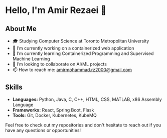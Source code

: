 # Hello, I'm Amir Rezaei 👋

## About Me
- 🎓 Studying Computer Science at Toronto Metropolitan University 
- 🔭 I’m currently working on a containerized web application
- 🌱 I’m currently learning Containerized Programming and Supervised Machine Learning 
- 👯 I’m looking to collaborate on AI/ML projects 
- 📫 How to reach me: amirmohammad.rz2000@gmail.com


## Skills
- **Languages:** Python, Java, C, C++, HTML, CSS, MATLAB, x86 Assembly Language
- **Frameworks:** React, Spring Boot, Flask
- **Tools:** Git, Docker, Kubernetes, KubeMQ

Feel free to check out my repositories and don't hesitate to reach out if you have any questions or opportunities!




















